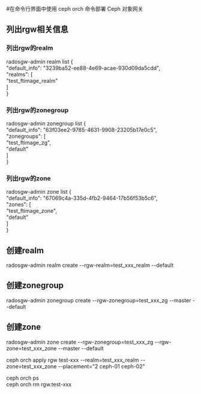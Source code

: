 #在命令行界面中使用 ceph orch 命令部署 Ceph 对象网关
## 列出rgw相关信息
### 列出rgw的realm<br>
radosgw-admin realm list 
{<br>
    "default_info": "3239ba52-ee88-4e69-acae-930d09da5cdd",<br>
    "realms": [<br>
        "test_ftimage_realm"<br>
    ]<br>
}<br>
### 列出rgw的zonegroup<br>
radosgw-admin zonegroup list 
{<br>
    "default_info": "63f03ee2-9785-4631-9908-23205b17e0c5",<br>
    "zonegroups": [<br>
        "test_ftimage_zg",<br>
        "default"<br>
    ]<br>
}<br>

### 列出rgw的zone<br>
radosgw-admin zone list 
{<br>
    "default_info": "67069c4a-335d-4fb2-9464-17b56f53b5c6",<br>
    "zones": [<br>
        "test_ftimage_zone",<br>
        "default"<br>
    ]<br>
}<br>

## 创建realm
radosgw-admin realm create --rgw-realm=test_xxx_realm --default<br>
## 创建zonegroup
radosgw-admin zonegroup create --rgw-zonegroup=test_xxx_zg --master --default<br>
## 创建zone
radosgw-admin zone create --rgw-zonegroup=test_xxx_zg --rgw-zone=test_xxx_zone --master --default<br>

ceph orch apply rgw test-xxx --realm=test_xxx_realm --zone=test_xxx_zone --placement="2 ceph-01 ceph-02"<br>


ceph orch ps<br>
ceph orch rm rgw.test-xxx<br>
